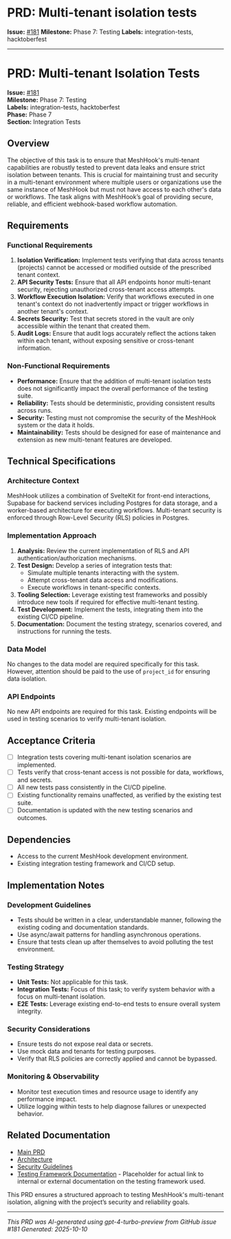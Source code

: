 # PRD: Multi-tenant isolation tests

**Issue:** [#181](https://github.com/profullstack/meshhook/issues/181)
**Milestone:** Phase 7: Testing
**Labels:** integration-tests, hacktoberfest

---

# PRD: Multi-tenant Isolation Tests

**Issue:** [#181](https://github.com/profullstack/meshhook/issues/181)  
**Milestone:** Phase 7: Testing  
**Labels:** integration-tests, hacktoberfest  
**Phase:** Phase 7  
**Section:** Integration Tests

## Overview

The objective of this task is to ensure that MeshHook's multi-tenant capabilities are robustly tested to prevent data leaks and ensure strict isolation between tenants. This is crucial for maintaining trust and security in a multi-tenant environment where multiple users or organizations use the same instance of MeshHook but must not have access to each other's data or workflows. The task aligns with MeshHook’s goal of providing secure, reliable, and efficient webhook-based workflow automation.

## Requirements

### Functional Requirements

1. **Isolation Verification:** Implement tests verifying that data across tenants (projects) cannot be accessed or modified outside of the prescribed tenant context.
2. **API Security Tests:** Ensure that all API endpoints honor multi-tenant security, rejecting unauthorized cross-tenant access attempts.
3. **Workflow Execution Isolation:** Verify that workflows executed in one tenant's context do not inadvertently impact or trigger workflows in another tenant's context.
4. **Secrets Security:** Test that secrets stored in the vault are only accessible within the tenant that created them.
5. **Audit Logs:** Ensure that audit logs accurately reflect the actions taken within each tenant, without exposing sensitive or cross-tenant information.

### Non-Functional Requirements

- **Performance:** Ensure that the addition of multi-tenant isolation tests does not significantly impact the overall performance of the testing suite.
- **Reliability:** Tests should be deterministic, providing consistent results across runs.
- **Security:** Testing must not compromise the security of the MeshHook system or the data it holds.
- **Maintainability:** Tests should be designed for ease of maintenance and extension as new multi-tenant features are developed.

## Technical Specifications

### Architecture Context

MeshHook utilizes a combination of SvelteKit for front-end interactions, Supabase for backend services including Postgres for data storage, and a worker-based architecture for executing workflows. Multi-tenant security is enforced through Row-Level Security (RLS) policies in Postgres.

### Implementation Approach

1. **Analysis:** Review the current implementation of RLS and API authentication/authorization mechanisms.
2. **Test Design:** Develop a series of integration tests that:
   - Simulate multiple tenants interacting with the system.
   - Attempt cross-tenant data access and modifications.
   - Execute workflows in tenant-specific contexts.
3. **Tooling Selection:** Leverage existing test frameworks and possibly introduce new tools if required for effective multi-tenant testing.
4. **Test Development:** Implement the tests, integrating them into the existing CI/CD pipeline.
5. **Documentation:** Document the testing strategy, scenarios covered, and instructions for running the tests.

### Data Model

No changes to the data model are required specifically for this task. However, attention should be paid to the use of `project_id` for ensuring data isolation.

### API Endpoints

No new API endpoints are required for this task. Existing endpoints will be used in testing scenarios to verify multi-tenant isolation.

## Acceptance Criteria

- [ ] Integration tests covering multi-tenant isolation scenarios are implemented.
- [ ] Tests verify that cross-tenant access is not possible for data, workflows, and secrets.
- [ ] All new tests pass consistently in the CI/CD pipeline.
- [ ] Existing functionality remains unaffected, as verified by the existing test suite.
- [ ] Documentation is updated with the new testing scenarios and outcomes.

## Dependencies

- Access to the current MeshHook development environment.
- Existing integration testing framework and CI/CD setup.

## Implementation Notes

### Development Guidelines

- Tests should be written in a clear, understandable manner, following the existing coding and documentation standards.
- Use async/await patterns for handling asynchronous operations.
- Ensure that tests clean up after themselves to avoid polluting the test environment.

### Testing Strategy

- **Unit Tests:** Not applicable for this task.
- **Integration Tests:** Focus of this task; to verify system behavior with a focus on multi-tenant isolation.
- **E2E Tests:** Leverage existing end-to-end tests to ensure overall system integrity.

### Security Considerations

- Ensure tests do not expose real data or secrets.
- Use mock data and tenants for testing purposes.
- Verify that RLS policies are correctly applied and cannot be bypassed.

### Monitoring & Observability

- Monitor test execution times and resource usage to identify any performance impact.
- Utilize logging within tests to help diagnose failures or unexpected behavior.

## Related Documentation

- [Main PRD](../PRD.md)
- [Architecture](../Architecture.md)
- [Security Guidelines](../Security.md)
- [Testing Framework Documentation](#) - Placeholder for actual link to internal or external documentation on the testing framework used.

This PRD ensures a structured approach to testing MeshHook's multi-tenant isolation, aligning with the project’s security and reliability goals.

---

*This PRD was AI-generated using gpt-4-turbo-preview from GitHub issue #181*
*Generated: 2025-10-10*
